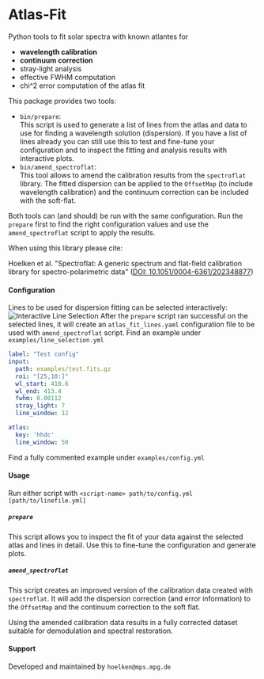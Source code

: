 # Atlas-Fit

Python tools to fit solar spectra with known atlantes for 
 - **wavelength calibration**
 - **continuum correction**
 - stray-light analysis
 - effective FWHM computation
 - chi^2 error computation of the atlas fit

This package provides two tools:

- `bin/prepare`:  
    This script is used to generate a list of lines from the atlas and data
    to use for finding a wavelength solution (dispersion). 
    If you have a list of lines already you can still use this to test and 
    fine-tune your configuration and to inspect the fitting and analysis 
    results with interactive plots.
- `bin/amend_spectroflat`:  
    This tool allows to amend the calibration results from the
    `spectroflat` library. The fitted dispersion can be applied 
    to the `OffsetMap` (to include wavelength calibration) and 
    the continuum correction can be included with the soft-flat.

Both tools can (and should) be run with the same configuration. 
Run the `prepare` first to find the right configuration values 
and use the `amend_spectroflat` script to apply the results.

When using this library please cite:

Hoelken et al. "Spectroflat: A generic spectrum and flat-field calibration library for spectro-polarimetric data"
([DOI: 10.1051/0004-6361/202348877](https://doi.org/10.1051/0004-6361/202348877))

#### Configuration
Lines to be used for dispersion fitting can be selected interactively:
![Interactive Line Selection](examples/line_selection.png)
After the `prepare` script ran successful on the selected lines, it will 
create an `atlas_fit_lines.yaml` configuration file to be used with 
`amend_spectroflat` script. Find an example under `examples/line_selection.yml`

```yaml 
label: "Test config"
input:
  path: examples/test.fits.gz
  roi: "[25,10:]"
  wl_start: 410.6
  wl_end: 413.4
  fwhm: 0.00112
  stray_light: 7
  line_window: 12

atlas:
  key: 'hhdc'
  line_window: 50
```

Find a fully commented example under `examples/config.yml`

#### Usage 
Run either script with `<script-name> path/to/config.yml [path/to/linefile.yml]`

##### `prepare`
This script allows you to inspect the fit of your data 
against the selected atlas and lines in detail. 
Use this to fine-tune the configuration and generate plots. 

##### `amend_spectroflat`
This script creates an improved version of the calibration 
data created with `spectroflat`. It will add the dispersion
correction (and error information) to the `OffsetMap` and 
the continuum correction to the soft flat. 

Using the amended calibration data results in a fully corrected 
dataset suitable for demodulation and spectral restoration.  

#### Support
Developed and maintained by `hoelken@mps.mpg.de`
